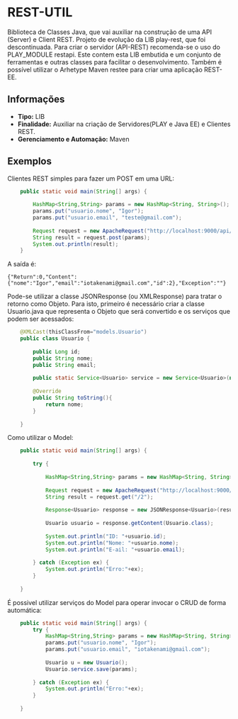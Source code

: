 # REST-UTIL

Biblioteca de Classes Java, que vai auxiliar na construção de uma API (Server) e Client REST. Projeto de evolução da LIB play-rest, que foi descontinuada.
Para criar o servidor (API-REST) recomenda-se o uso do PLAY_MODULE restapi. Este contem esta LIB embutida e um conjunto de ferramentas e outras classes para facilitar o desenvolvimento.
Também é possível utilizar o Arhetype Maven restee para criar uma aplicação REST-EE.

## Informações
* **Tipo:** LIB
* **Finalidade:** Auxiliar na criação de Servidores(PLAY e Java EE) e Clientes REST.
* **Gerenciamento e Automação:** Maven

## Exemplos
Clientes REST simples para fazer um POST em uma URL:
``` java
	public static void main(String[] args) {
        
		HashMap<String,String> params = new HashMap<String, String>();
		params.put("usuario.nome", "Igor");
		params.put("usuario.email", "teste@gmail.com");
        
		Request request = new ApacheRequest("http://localhost:9000/api/usuarios");
		String result = request.post(params);
		System.out.println(result);
	}
```
A saída é:

	{"Return":0,"Content":{"nome":"Igor","email":"iotakenami@gmail.com","id":2},"Exception":""}
	
Pode-se utilizar a classe JSONResponse (ou XMLResponse) para tratar o retorno como Objeto. Para isto, primeiro é necessário criar a classe Usuario.java que representa o Objeto que será convertido e os serviços que podem ser acessados:
``` java
	@XMLCast(thisClassFrom="models.Usuario")
	public class Usuario {
    
    	public Long id;
    	public String nome;
   	 	public String email;
    
    	public static Service<Usuario> service = new Service<Usuario>(new ApacheRequest("http://localhost:9000/api/usuarios"), Usuario.class, new TypeToken<List<Usuario>>(){}.getType());
    
    	@Override
    	public String toString(){
        	return nome;
    	}
    
	}
```
Como utilizar o Model:
``` java
	public static void main(String[] args) {
        
        try {
            
            HashMap<String,String> params = new HashMap<String, String>();
            
            Request request = new ApacheRequest("http://localhost:9000/api/usuarios");
            String result = request.get("/2");
            
            Response<Usuario> response = new JSONResponse<Usuario>(result);
            
            Usuario usuario = response.getContent(Usuario.class);
            
            System.out.println("ID: "+usuario.id);
            System.out.println("Nome: "+usuario.nome);
            System.out.println("E-ail: "+usuario.email);
            
        } catch (Exception ex) {
            System.out.println("Erro:"+ex);
        }
        
    }
```	
É possivel utilizar serviços do Model para operar invocar o CRUD de forma automática:
``` java
	public static void main(String[] args) {
        try {
            HashMap<String,String> params = new HashMap<String, String>();
            params.put("usuario.nome", "Igor");
            params.put("usuario.email", "iotakenami@gmail.com");
            
            Usuario u = new Usuario();
            Usuario.service.save(params);
            
        } catch (Exception ex) {
            System.out.println("Erro:"+ex);
        }
        
    }
```
